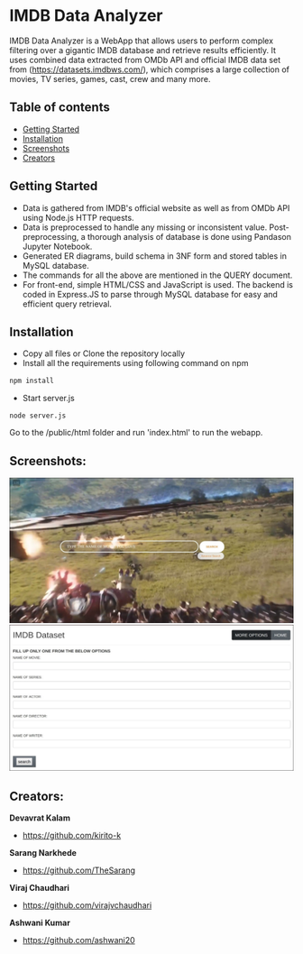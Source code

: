 # IMDB Data Analyzer
IMDB Data Analyzer is a WebApp that allows users to perform complex filtering over a gigantic IMDB database and retrieve results efficiently.
It uses combined data extracted from OMDb API and official IMDB data set from (https://datasets.imdbws.com/), which comprises a large collection of movies, TV series, games, cast, crew and many more.

## Table of contents
* [Getting Started](#getting-started)
* [Installation](#installation)
* [Screenshots](#screenshots)
* [Creators](#creators)

## Getting Started
- Data is gathered from IMDB's official website as well as from OMDb API using Node.js HTTP requests.
- Data is preprocessed to handle any missing or inconsistent value. Post-preprocessing, a thorough analysis of database is done using Pandason Jupyter Notebook.
- Generated ER diagrams, build schema in 3NF form and stored tables in MySQL database.
- The commands for all the above are mentioned in the QUERY document.
- For front-end, simple HTML/CSS and JavaScript is used. The backend is coded in Express.JS to parse through MySQL database for easy and efficient query retrieval.

## Installation
- Copy all files or Clone the repository locally
- Install all the requirements using following command on npm 
```bash
npm install
```
- Start server.js
```node
node server.js
```
Go to the /public/html folder and run 'index.html' to run the webapp.


## Screenshots:
![](./images/imdb1.jpg)
![](./images/imdb2.jpg)

## Creators:
**Devavrat Kalam**
- <https://github.com/kirito-k>

**Sarang Narkhede**
- <https://github.com/TheSarang>

**Viraj Chaudhari**
- <https://github.com/virajvchaudhari>

**Ashwani Kumar**
- <https://github.com/ashwani20>
